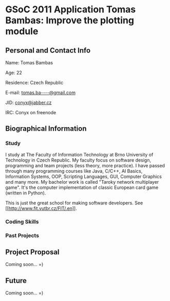 GSoC 2011 Application Tomas Bambas: Improve the plotting module
===============================================================

Personal and Contact Info
-------------------------

Name: Tomas Bambas

Age: 22

Residence: Czech Republic

E-mail: tomas.ba----@gmail.com

JID: conyx@jabber.cz

IRC: Conyx on freenode

Biographical Information
------------------------

### Study

I study at The Faculty of Information Technology at Brno University of Technology in Czech Republic. My faculty focus on software design, programming and team projects (less theory, more practice). I have passed through many programming courses like Java, C/C++, AI Basics, Information Systems, OOP, Scripting Languages, GUI, Computer Graphics and many more. My bachelor work is called "Taroky network multiplayer game". It's the computer implementation of classic European card game (written in Python).

This is just the great school for making software developers. See [[http://www.fit.vutbr.cz/FIT/.en]].

### Coding Skills



### Past Projects

Project Proposal
----------------

Coming soon... =)

Future
------

Coming soon... =)